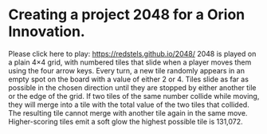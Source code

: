 # Creating a project 2048 for a Orion Innovation.
Please click here to play: https://redstels.github.io/2048/
2048 is played on a plain 4×4 grid, with numbered tiles that slide when a player moves them using the four arrow keys.
Every turn, a new tile randomly appears in an empty spot on the board with a value of either 2 or 4. 
Tiles slide as far as possible in the chosen direction until they are stopped by either another tile or the edge of the grid. 
If two tiles of the same number collide while moving, they will merge into a tile with the total value of the two tiles that collided. 
The resulting tile cannot merge with another tile again in the same move. Higher-scoring tiles emit a soft glow the highest possible tile is 131,072.
